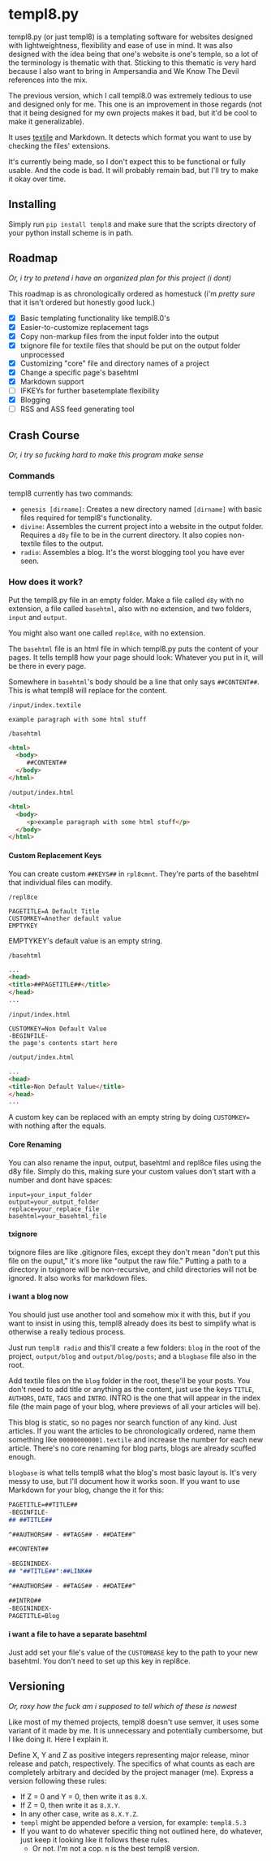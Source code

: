 # templ8.py

templ8.py (or just templ8) is a templating software for websites designed with lightweightness, flexibility and ease of use in mind. It was also designed with the idea being that one's website is one's temple, so a lot of the terminology is thematic with that. Sticking to this thematic is very hard because I also want to bring in Ampersandia and We Know The Devil references into the mix.

The previous version, which I call templ8.0 was extremely tedious to use and designed only for me. This one is an improvement in those regards (not that it being designed for my own projects makes it bad, but it'd be cool to make it generalizable).

It uses [textile](textile-lang.org) and Markdown. It detects which format you want to use by checking the files' extensions.

It's currently being made, so I don't expect this to be functional or fully usable. And the code is bad. It will probably remain bad, but I'll try to make it okay over time.

## Installing
Simply run `pip install templ8` and make sure that the scripts directory of your python install scheme is in path.

## Roadmap
*Or, i try to pretend i have an organized plan for this project (i dont)*

This roadmap is as chronologically ordered as homestuck (i'm _pretty sure_ that it isn't ordered but honestly good luck.)

- [x] Basic templating functionality like templ8.0's
- [x] Easier-to-customize replacement tags
- [x] Copy non-markup files from the input folder into the output
- [x] txignore file for textile files that should be put on the output folder unprocessed
- [x] Customizing "core" file and directory names of a project
- [X] Change a specific page's basehtml
- [X] Markdown support
- [ ] IFKEYs for further basetemplate flexibility
- [X] Blogging
- [ ] RSS and ASS feed generating tool

## Crash Course
*Or, i try so fucking hard to make this program make sense*

### Commands
templ8 currently has two commands:

- `genesis [dirname]`: Creates a new directory named `[dirname]` with basic files required for templ8's functionality.
- `divine`: Assembles the current project into a website in the output folder. Requires a `d8y` file to be in the current directory. It also copies non-textile files to the output.
- `radio`: Assembles a blog. It's the worst blogging tool you have ever seen.

### How does it work?
Put the templ8.py file in an empty folder. Make a file called `d8y` with no extension, a file called `basehtml`, also with no extension, and two folders, `input` and `output`.

You might also want one called `repl8ce`, with no extension.

The `basehtml` file is an html file in which templ8.py puts the content of your pages. It tells templ8 how your page should look: Whatever you put in it, will be there in every page.

Somewhere in `basehtml`'s body should be a line that only says `##CONTENT##`. This is what templ8 will replace for the content.

`/input/index.textile`
```textile
example paragraph with some html stuff
```

`/basehtml`
```html
<html>
  <body>
     ##CONTENT##
  </body>
</html>
```

`/output/index.html`
```html
<html>
  <body>
     <p>example paragraph with some html stuff</p>
  </body>
</html>
```

#### Custom Replacement Keys

You can create custom `##KEYS##` in `rpl8cmnt`. They're parts of the basehtml that individual files can modify.

`/repl8ce`
```plaintext
PAGETITLE=A Default Title
CUSTOMKEY=Another default value
EMPTYKEY
```

EMPTYKEY's default value is an empty string.

`/basehtml`
```html
...
<head>
<title>##PAGETITLE##</title>
</head>
...
```

`/input/index.html`
```plaintext
CUSTOMKEY=Non Default Value
-BEGINFILE-
the page's contents start here
```

`/output/index.html`
```html
...
<head>
<title>Non Default Value</title>
</head>
...
```

A custom key can be replaced with an empty string by doing `CUSTOMKEY=` with nothing after the equals.

#### Core Renaming
You can also rename the input, output, basehtml and repl8ce files using the d8y file. Simply do this, making sure your custom values don't start with a number and dont have spaces:

```plaintext
input=your_input_folder
output=your_output_folder
replace=your_replace_file
basehtml=your_basehtml_file
```

#### txignore
txignore files are like .gitignore files, except they don't mean "don't put this file on the ouput," it's more like "output the raw file." Putting a path to a directory in txignore will be non-recursive, and child directories will not be ignored. It also works for markdown files.

#### i want a blog now
You should just use another tool and somehow mix it with this, but if you want to insist in using this, templ8 already does its best to simplify what is otherwise a really tedious process.

Just run `templ8 radio` and this'll create a few folders: `blog` in the root of the project, `output/blog` and `output/blog/posts`; and a `blogbase` file also in the root.

Add textile files on the `blog` folder in the root, these'll be your posts. You don't need to add title or anything as the content, just use the keys `TITLE`, `AUTHORS`, `DATE`, `TAGS` and `INTRO`. INTRO is the one that will appear in the index file (the main page of your blog, where previews of all your articles will be).

This blog is static, so no pages nor search function of any kind. Just articles. If you want the articles to be chronologically ordered, name them something like `000000000001.textile` and increase the number for each new article. There's no core renaming for blog parts, blogs are already scuffed enough.

`blogbase` is what tells templ8 what the blog's most basic layout is. It's very messy to use, but I'll document how it works soon. If you want to use Markdown for your blog, change the it for this:

```markdown
PAGETITLE=##TITLE##
-BEGINFILE-
## ##TITLE##

^##AUTHORS## - ##TAGS## - ##DATE##^

##CONTENT##

-BEGININDEX-
## "##TITLE##":##LINK##

^##AUTHORS## - ##TAGS## - ##DATE##^

##INTRO##
-BEGININDEX-
PAGETITLE=Blog
```

#### i want a file to have a separate basehtml
Just add set your file's value of the `CUSTOMBASE` key to the path to your new basehtml. You don't need to set up this key in repl8ce.

## Versioning
*Or, roxy how the fuck am i supposed to tell which of these is newest*

Like most of my themed projects, templ8 doesn't use semver, it uses some variant of it made by me. It is unnecessary and potentially cumbersome, but I like doing it. Here I explain it.

Define X, Y and Z as positive integers representing major release, minor release and patch, respectively. The specifics of what counts as each are completely arbitrary and decided by the project manager (me). Express a version following these rules:

- If Z = 0 and Y = 0, then write it as `8.X`.
- If Z = 0, then write it as `8.X.Y`.
- In any other case, write as `8.X.Y.Z`.
- `templ` might be appended before a version, for example: `templ8.5.3`
- If you want to do whatever specific thing not outlined here, do whatever, just keep it looking like it follows these rules.
  - Or not. I'm not a cop. `π` is the best templ8 version.
